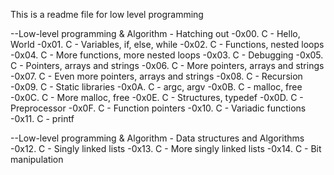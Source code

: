 This is a readme file for low level programming

--Low-level programming & Algorithm - Hatching out
  -0x00. C - Hello, World
  -0x01. C - Variables, if, else, while
  -0x02. C - Functions, nested loops
  -0x04. C - More functions, more nested loops
  -0x03. C - Debugging
  -0x05. C - Pointers, arrays and strings
  -0x06. C - More pointers, arrays and strings
  -0x07. C - Even more pointers, arrays and strings 
  -0x08. C - Recursion
  -0x09. C - Static libraries
  -0x0A. C - argc, argv
  -0x0B. C - malloc, free
  -0x0C. C - More malloc, free
  -0x0E. C - Structures, typedef
  -0x0D. C - Preprocessor
  -0x0F. C - Function pointers
  -0x10. C - Variadic functions
  -0x11. C - printf
  
--Low-level programming & Algorithm - Data structures and Algorithms
  -0x12. C - Singly linked lists
  -0x13. C - More singly linked lists
  -0x14. C - Bit manipulation
